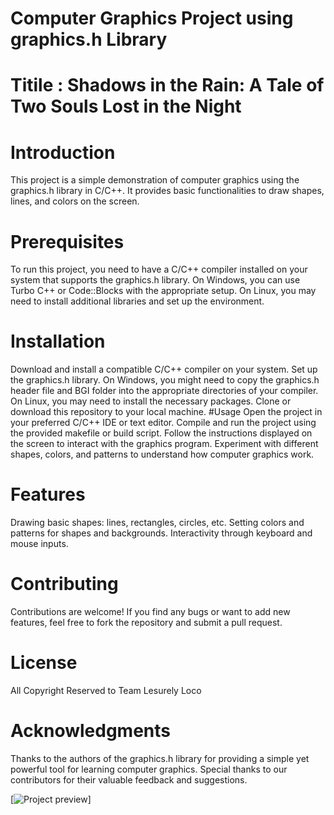 # Computer Graphics Project using graphics.h Library
# Titile : Shadows in the Rain: A Tale of Two Souls Lost in the Night
# Introduction
This project is a simple demonstration of computer graphics using the graphics.h library in C/C++. It provides basic functionalities to draw shapes, lines, and colors on the screen.

# Prerequisites
To run this project, you need to have a C/C++ compiler installed on your system that supports the graphics.h library. On Windows, you can use Turbo C++ or Code::Blocks with the appropriate setup. On Linux, you may need to install additional libraries and set up the environment.

# Installation
Download and install a compatible C/C++ compiler on your system.
Set up the graphics.h library. On Windows, you might need to copy the graphics.h header file and BGI folder into the appropriate directories of your compiler. On Linux, you may need to install the necessary packages.
Clone or download this repository to your local machine.
#Usage
Open the project in your preferred C/C++ IDE or text editor.
Compile and run the project using the provided makefile or build script.
Follow the instructions displayed on the screen to interact with the graphics program.
Experiment with different shapes, colors, and patterns to understand how computer graphics work.
# Features
Drawing basic shapes: lines, rectangles, circles, etc.
Setting colors and patterns for shapes and backgrounds.
Interactivity through keyboard and mouse inputs.
# Contributing
Contributions are welcome! If you find any bugs or want to add new features, feel free to fork the repository and submit a pull request.

# License
All Copyright Reserved to Team Lesurely Loco

# Acknowledgments
Thanks to the authors of the graphics.h library for providing a simple yet powerful tool for learning computer graphics.
Special thanks to our contributors for their valuable feedback and suggestions.


[![Project preview](/ezgif-7-3d09055d37.gif)]
